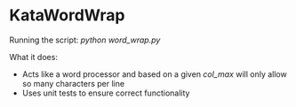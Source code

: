 # KataWordWrap

Running the script: *python word_wrap.py*

What it does:
 - Acts like a word processor and based on a given *col_max* will only allow so many characters per line
 - Uses unit tests to ensure correct functionality
